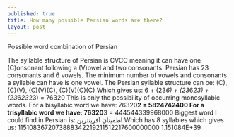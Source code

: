 ```yaml
---
published: true
title: How many possible Persian words are there?
layout: post
---
```

Possible word combination of Persian

The syllable structure of Persian is CVCC meaning it can have one (C)onsonant following a (V)owel and two consonants. Persian has 23 consonants and 6 vowels. The minimum number of vowels and consonants a syllable can have is one vowel. 
The Persian syllable structure can be: 
(C), (C)(V), (C)(V)(C), (C)(V)(C)(C) 
Which gives us:
6 + (23*6) + (23*6*23) + (23*6*23*23) =
76320
This is only the possibility of occurring monosyllabic words.
For a bisyllabic word we have: 
76320**2 = 5824742400
For a trisyllabic word we have:
76320**3 = 444544339968000
Biggest word I could find in Persian is:
اطمينان آفرينترين
Which has 8 syllables which gives us:
1151083672073888342219211512217600000000
1.151084E+39


